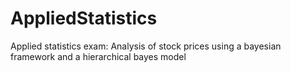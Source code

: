 # AppliedStatistics
Applied statistics exam: Analysis of stock prices using a bayesian framework and a hierarchical bayes model
